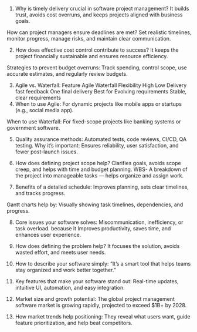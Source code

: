 1. Why is timely delivery crucial in software project management?
It builds trust, avoids cost overruns, and keeps projects aligned with business goals.

How can project managers ensure deadlines are met? Set realistic timelines, monitor progress, manage risks, and maintain clear communication.

2. How does effective cost control contribute to success?
It keeps the project financially sustainable and ensures resource efficiency.

Strategies to prevent budget overruns: Track spending, control scope, use accurate estimates, and regularly review budgets.

3. Agile vs. Waterfall:
Feature	     Agile	                Waterfall
Flexibility 	High	               Low
Delivery	 fast feedback	        One final delivery
Best for	Evolving requirements	Stable, clear requirements
4. When to use Agile:
For dynamic projects like mobile apps or startups (e.g., social media app).

When to use Waterfall: For fixed-scope projects like banking systems or government software.

5. Quality assurance methods:
Automated tests, code reviews, CI/CD, QA testing.
Why it’s important: Ensures reliability, user satisfaction, and fewer post-launch issues.

6. How does defining project scope help?
Clarifies goals, avoids scope creep, and helps with time and budget planning.
 WBS- A breakdown of the project into manageable tasks — helps organize and assign work.

7. Benefits of a detailed schedule:
Improves planning, sets clear timelines, and tracks progress.

Gantt charts help by: Visually showing task timelines, dependencies, and progress.

8. Core issues your software solves:
Miscommunication, inefficiency, or task overload.
because it Improves productivity, saves time, and enhances user experience.

9. How does defining the problem help?
It focuses the solution, avoids wasted effort, and meets user needs.

10. How to describe your software simply:
“It’s a smart tool that helps teams stay organized and work better together.”

11. Key features that make your software stand out:
Real-time updates, intuitive UI, automation, and easy integration.

12. Market size and growth potential:
 The global project management software market is growing rapidly, projected to exceed $1B+ by 2028.

13. How market trends help positioning:
They reveal what users want, guide feature prioritization, and help beat competitors.
